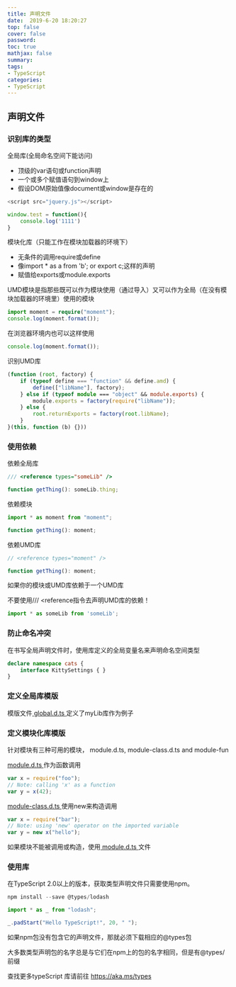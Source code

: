 ```yaml
---
title: 声明文件
date:  2019-6-20 18:20:27
top: false
cover: false
password:
toc: true
mathjax: false
summary: 
tags:
- TypeScript
categories:
- TypeScript
---
```


## 声明文件

### 识别库的类型

全局库(全局命名空间下能访问)

- 顶级的var语句或function声明
- 一个或多个赋值语句到window上
- 假设DOM原始值像document或window是存在的

```ts
<script src="jquery.js"></script>

window.test = function(){
    console.log('1111')
}

```

模块化库（只能工作在模块加载器的环境下）

- 无条件的调用require或define
- 像import * as a from 'b'; or export c;这样的声明
- 赋值给exports或module.exports
 
UMD模块是指那些既可以作为模块使用（通过导入）又可以作为全局（在没有模块加载器的环境里）使用的模块

```ts
import moment = require("moment");
console.log(moment.format());

```
在浏览器环境内也可以这样使用

```ts
console.log(moment.format());
```

识别UMD库
```ts
(function (root, factory) {
    if (typeof define === "function" && define.amd) {
        define(["libName"], factory);
    } else if (typeof module === "object" && module.exports) {
        module.exports = factory(require("libName"));
    } else {
        root.returnExports = factory(root.libName);
    }
}(this, function (b) {}))
```

### 使用依赖

依赖全局库
```ts
/// <reference types="someLib" />

function getThing(): someLib.thing;
```

依赖模块
```ts
import * as moment from "moment";

function getThing(): moment;
```

依赖UMD库
```ts
// <reference types="moment" />

function getThing(): moment;
```

如果你的模块或UMD库依赖于一个UMD库

不要使用/// <reference指令去声明UMD库的依赖！
```ts
import * as someLib from 'someLib';

```

### 防止命名冲突

在书写全局声明文件时，使用库定义的全局变量名来声明命名空间类型
```ts
declare namespace cats {
    interface KittySettings { }
}
```


### 定义全局库模版

模版文件<a href="global.d.ts.md"> global.d.ts </a>定义了myLib库作为例子

### 定义模块化库模版

针对模块有三种可用的模块， module.d.ts, module-class.d.ts and module-fun

<a href="module.d.ts.md"> module.d.ts </a> 作为函数调用

```ts
var x = require("foo");
// Note: calling 'x' as a function
var y = x(42);

```

<a href="module-class.d.ts.md" >module-class.d.ts </a>使用new来构造调用

```ts
var x = require("bar");
// Note: using 'new' operator on the imported variable
var y = new x("hello");

```

如果模块不能被调用或构造，使用<a href="module.d.ts.md"> module.d.ts </a>文件

### 使用库

在TypeScript 2.0以上的版本，获取类型声明文件只需要使用npm。

```ts
npm install --save @types/lodash

import * as _ from "lodash";

_.padStart("Hello TypeScript!", 20, " ");
```

如果npm包没有包含它的声明文件，那就必须下载相应的@types包

大多数类型声明包的名字总是与它们在npm上的包的名字相同，但是有@types/前缀

查找更多typeScript 库请前往 <a href="https://aka.ms/types">https://aka.ms/types</a>




